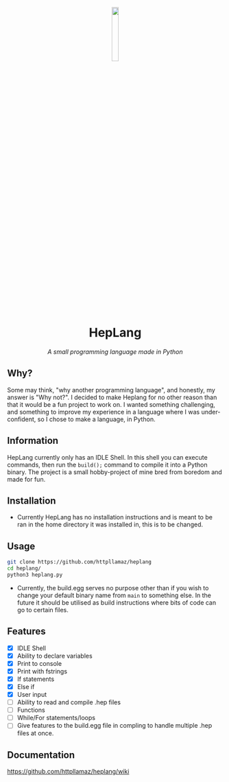 <div align="center">
  <img src="https://raw.githubusercontent.com/httpllamaz/heplang/main/logo.png" width="18%">
  
  # HepLang
  
  *A small programming language made in Python*
  
</div>

## Why?

Some may think, "why another programming language", and honestly, my answer is "Why not?". I decided to make Heplang for no other reason than that it would be a fun project to work on. I wanted something challenging, and something to improve my experience in a language where I was under-confident, so I chose to make a language, in Python.

## Information

HepLang currently only has an IDLE Shell. In this shell you can execute commands, then run the `build();` command to compile it into a Python binary. The project is a small hobby-project of mine bred from boredom and made for fun.

## Installation

* Currently HepLang has no installation instructions and is meant to be ran in the home directory it was installed in, this is to be changed.

## Usage

```sh
git clone https://github.com/httpllamaz/heplang
cd heplang/
python3 heplang.py
```

* Currently, the build.egg serves no purpose other than if you wish to change your default binary name from `main` to something else. In the future it should be utilised as build instructions where bits of code can go to certain files.

## Features

- [x] IDLE Shell
- [x] Ability to declare variables
- [x] Print to console
- [x] Print with fstrings
- [x] If statements
- [x] Else if
- [x] User input
- [ ] Ability to read and compile .hep files
- [ ] Functions
- [ ] While/For statements/loops
- [ ] Give features to the build.egg file in compling to handle multiple .hep files at once.

## Documentation

https://github.com/httpllamaz/heplang/wiki

